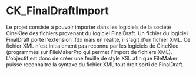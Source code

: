 # CK_FinalDraftImport

Le projet consiste à pouvoir importer dans les logiciels de la société CineKlee des fichiers provenant du logiciel FinalDraft.
Un fichier du logiciel FinalDraft porte l'extension .fdx mais en réalité, il s'agit d'un fichier XML.
Ce fichier XML n'est initialement pas reconnu par les logiciels de CineKlee (programmés sur FileMakerPro qui permet l'import de fichiers XML).
L'objectif est donc de créer une feuille de style XSL afin que FileMaker puisse reconnaitre la syntaxe du fichier XML tout droit sorti de FinalDraft.